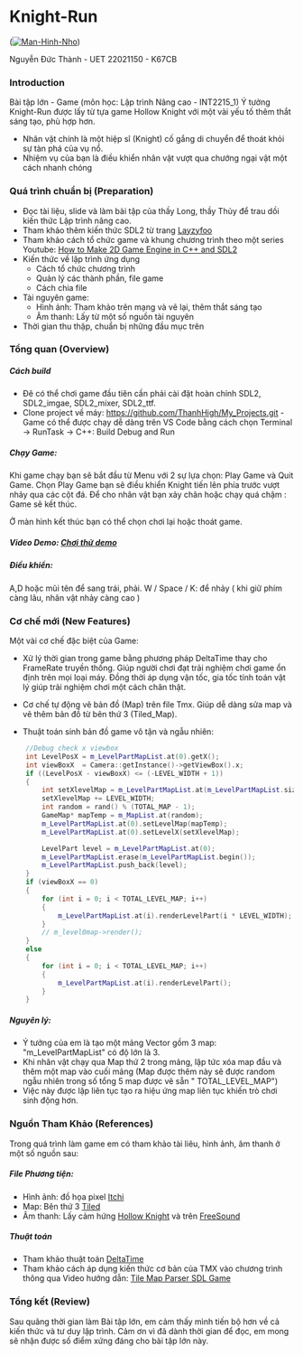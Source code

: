 # Knight-Run
(<a href="https://ibb.co/Dkp5KQt"><img src="https://i.ibb.co/BjNqsBt/Man-Hinh-Nho.jpg" alt="Man-Hinh-Nho" border="0"></a>)

Nguyễn Đức Thành - UET
22021150 - K67CB

### Introduction
Bài tập lớn - Game (môn học: Lập trình Nâng cao - INT2215_1)
Ý tưởng Knight-Run được lấy từ tựa game Hollow Knight với một vài yếu tố thêm thắt sáng tạo, phù hợp hơn.
- Nhân vật chính là một hiệp sĩ (Knight) cố gắng di chuyển để thoát khỏi sự tàn phá của vụ nổ.
- Nhiệm vụ của bạn là điều khiển nhân vật vượt qua chướng ngại vật một cách nhanh chóng

### Quá trình chuẩn bị (Preparation)
- Đọc tài liệu, slide và làm bài tập của thầy Long, thầy Thủy để trau dồi kiến thức Lập trình nâng cao.
- Tham khảo thêm kiến thức SDL2 từ trang [Layzyfoo](https://lazyfoo.net/tutorials/SDL/index.php#True%20Type%20Fonts)
- Tham khảo cách tổ chức game và khung chương trình theo một series Youtube: [How to Make 2D Game Engine in C++ and SDL2](https://www.youtube.com/playlist?list=PL-K0viiuJ2RctP5nlJlqmHGeh66-GOZR_)
-  Kiến thức về lập trình ứng dụng
    - Cách tổ chức chương trình
    - Quản lý các thành phần, file game
    - Cách chia file
- Tài nguyên game:
    - Hình ảnh: Tham khảo trên mạng và vẽ lại, thêm thắt sáng tạo
    - Âm thanh: Lấy từ một số nguồn tài nguyên
- Thời gian thu thập, chuẩn bị những đầu mục trên


### Tổng quan (Overview)
##### Cách build
- Đê có thể chơi game đầu tiên cần phải cài đặt hoàn chỉnh SDL2, SDL2_imgae, SDL2_mixer, SDL2_ttf.
- Clone project về máy:
    https://github.com/ThanhHigh/My_Projects.git
-Game có thể được chạy dễ dàng trên VS Code bằng cách chọn Terminal -> RunTask -> C++: Build Debug and Run
##### Chạy Game:
Khi game chạy bạn sẽ bắt đầu từ Menu với 2 sự lựa chọn: Play Game và Quit Game. Chọn Play Game bạn sẽ điều khiển Knight tiến lên phía trước vượt nhảy qua các cột đá. Để cho nhân vật bạn xảy chân hoặc chạy quá chậm : Game sẽ kết thúc.

Ở màn hình kết thúc bạn có thể chọn chơi lại hoặc thoát game.

##### Video Demo: [Chơi thử demo](https://youtu.be/Y4vagr7xQJM)

##### Điều khiển:
A,D hoặc mũi tên để sang trái, phải.
W / Space / K: để nhảy ( khi giữ phím càng lâu, nhân vật nhảy càng cao )

### Cơ chế mới (New Features)
Một vài cơ chế đặc biệt của Game:
- Xử lý thời gian trong game bằng phương pháp DeltaTime thay cho FrameRate truyền thống. Giúp người chơi đạt trải nghiệm chơi game ổn định trên mọi loại máy. Đồng thời áp dụng vận tốc, gia tốc tính toán vật lý giúp trải nghiệm chơi một cách chân thật.

- Cơ chế tự động vẽ bản đồ (Map) trên file Tmx. Giúp dễ dàng sửa map và vẽ thêm bản đồ từ bên thứ 3 (Tiled_Map).

- Thuật toán sinh bản đồ game vô tận và ngẫu nhiên:
````C++
    //Debug check x viewbox
    int LevelPosX = m_LevelPartMapList.at(0).getX();
    int viewBoxX  = Camera::getInstance()->getViewBox().x;
    if ((LevelPosX - viewBoxX) <= (-LEVEL_WIDTH + 1)) 
    {
        int setXlevelMap = m_LevelPartMapList.at(m_LevelPartMapList.size() - 1).getX();
        setXlevelMap += LEVEL_WIDTH;
        int random = rand() % (TOTAL_MAP - 1);
        GameMap* mapTemp = m_MapList.at(random);
        m_LevelPartMapList.at(0).setLevelMap(mapTemp);
        m_LevelPartMapList.at(0).setLevelX(setXlevelMap);

        LevelPart level = m_LevelPartMapList.at(0);
        m_LevelPartMapList.erase(m_LevelPartMapList.begin());
        m_LevelPartMapList.push_back(level);
    }
    if (viewBoxX == 0)
    {
        for (int i = 0; i < TOTAL_LEVEL_MAP; i++)
        {
            m_LevelPartMapList.at(i).renderLevelPart(i * LEVEL_WIDTH);       
        }
        // m_level0map->render();
    }
    else
    {
        for (int i = 0; i < TOTAL_LEVEL_MAP; i++)
        {
            m_LevelPartMapList.at(i).renderLevelPart();
        }
    }
````
##### Nguyên lý:
- Ý tưởng của em là tạo một mảng Vector gồm 3 map: "m_LevelPartMapList" có độ lớn là 3.
- Khi nhân vật chạy qua Map thứ 2 trong mảng, lập tức xóa map đầu và thêm một map vào cuối mảng
(Map được thêm này sẽ được random ngẫu nhiên trong số tổng 5 map được vẽ sẵn " TOTAL_LEVEL_MAP")
- Việc này được lặp liên tục tạo ra hiệu ứng map liên tục khiến trò chơi sinh động hơn.

### Nguồn Tham Khảo (References)
Trong quá trình làm game em có tham khảo tài liêu, hình ảnh, âm thanh ở một số nguồn sau:
##### File Phương tiện:
- Hình ảnh: đồ họa pixel [Itchi](https://itch.io/game-assets/tag-tileset)
- Map: Bên thứ 3 [Tiled](https://www.mapeditor.org/)
- Âm thanh: Lấy cảm hứng [Hollow Knight](https://archive.org/details/official-hollow-knight-original-soundtrack/Hollow+Knight+-+Official+Soundtrack/18+-+Broken+Vessel.mp3) và trên [FreeSound](http://freesound.org)

##### Thuật toán
- Tham khảo thuật toán [DeltaTime](https://www.youtube.com/watch?v=rWtfClpWSb8)
- Tham khảo cách áp dụng kiến thức cơ bản của TMX vào chương trình thông qua Video hướng dẫn: [Tile Map Parser SDL Game](https://www.youtube.com/watch?v=3DKriWbJJ50&list=PL-K0viiuJ2RctP5nlJlqmHGeh66-GOZR_&index=15)

### Tổng kết (Review)
Sau quãng thời gian làm Bài tập lớn, em cảm thấy mình tiến bộ hơn về cả kiến thức và tư duy lập trình. Cảm ơn vì đã dành thời gian để đọc, em mong sẽ nhận được số điểm xứng đáng cho bài tập lớn này.
